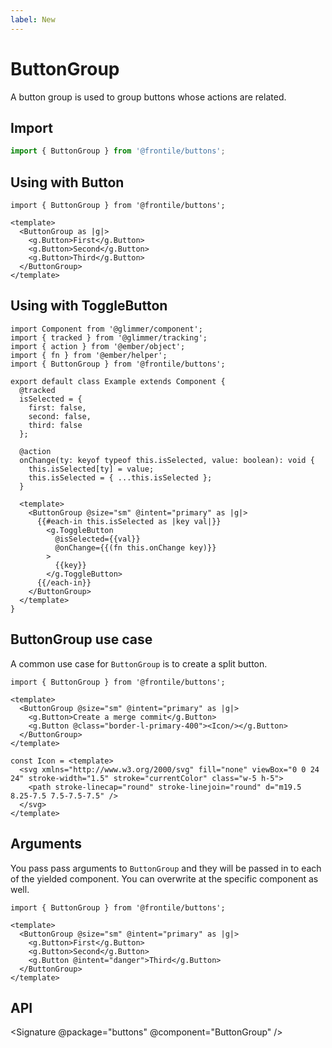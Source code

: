 ```yaml
---
label: New
---
```

# ButtonGroup

A button group is used to group buttons whose actions are related.


## Import 

```js
import { ButtonGroup } from '@frontile/buttons';
```

## Using with Button

```gjs preview
import { ButtonGroup } from '@frontile/buttons';

<template>
  <ButtonGroup as |g|>
    <g.Button>First</g.Button>
    <g.Button>Second</g.Button>
    <g.Button>Third</g.Button>
  </ButtonGroup>
</template>
```

## Using with ToggleButton

```gts preview
import Component from '@glimmer/component';
import { tracked } from '@glimmer/tracking';
import { action } from '@ember/object';
import { fn } from '@ember/helper';
import { ButtonGroup } from '@frontile/buttons';

export default class Example extends Component {
  @tracked
  isSelected = {
    first: false,
    second: false,
    third: false
  };

  @action
  onChange(ty: keyof typeof this.isSelected, value: boolean): void {
    this.isSelected[ty] = value;
    this.isSelected = { ...this.isSelected };
  }

  <template>
    <ButtonGroup @size="sm" @intent="primary" as |g|>
      {{#each-in this.isSelected as |key val|}}
        <g.ToggleButton
          @isSelected={{val}}
          @onChange={{(fn this.onChange key)}}
        >
          {{key}}
        </g.ToggleButton>
      {{/each-in}}
    </ButtonGroup>
  </template>
}
```

## ButtonGroup use case

A common use case for `ButtonGroup` is to create a split button. 


```gjs preview
import { ButtonGroup } from '@frontile/buttons';

<template>
  <ButtonGroup @size="sm" @intent="primary" as |g|>
    <g.Button>Create a merge commit</g.Button>
    <g.Button @class="border-l-primary-400"><Icon/></g.Button>
  </ButtonGroup>
</template>

const Icon = <template>
  <svg xmlns="http://www.w3.org/2000/svg" fill="none" viewBox="0 0 24 24" stroke-width="1.5" stroke="currentColor" class="w-5 h-5">
    <path stroke-linecap="round" stroke-linejoin="round" d="m19.5 8.25-7.5 7.5-7.5-7.5" />
  </svg>
</template>
```

## Arguments

You pass pass arguments to `ButtonGroup` and they will be passed in to each of the yielded component. 
You can overwrite at the specific component as well.

```gjs preview
import { ButtonGroup } from '@frontile/buttons';

<template>
  <ButtonGroup @size="sm" @intent="primary" as |g|>
    <g.Button>First</g.Button>
    <g.Button>Second</g.Button>
    <g.Button @intent="danger">Third</g.Button>
  </ButtonGroup>
</template>
```

## API

<Signature @package="buttons" @component="ButtonGroup" />
